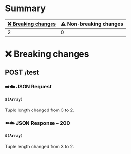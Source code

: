 # Summary

| [❌ Breaking changes](#breaking-changes) | ⚠️ Non-breaking changes |
|-----------------------------------------|-------------------------|
| 2                                       | 0                       |

# <span id="breaking-changes"></span>❌ Breaking changes

## **POST** /test

### ➡️☁️ JSON Request

#### `$(Array)`

Tuple length changed from 3 to 2.

### ⬅️☁️ JSON Response – 200

#### `$(Array)`

Tuple length changed from 3 to 2.
